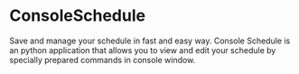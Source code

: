 # ConsoleSchedule
Save and manage your schedule in fast and easy way. Console Schedule is an python application that allows you to view and edit your schedule by specially prepared commands in console window.  
